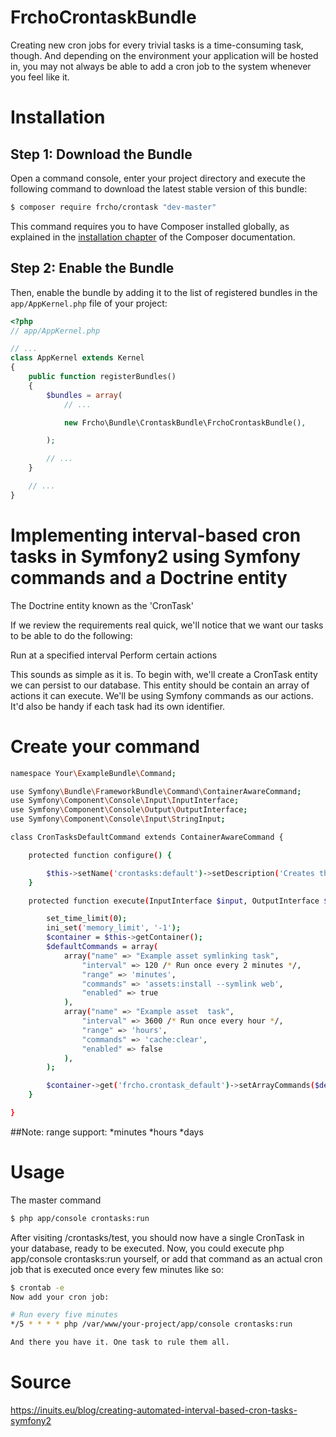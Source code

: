FrchoCrontaskBundle
===================

Creating new cron jobs for every trivial tasks is a time-consuming task, though.
And depending on the environment your application will be hosted in, you may not
always be able to add a cron job to the system whenever you feel like it.



Installation
============

Step 1: Download the Bundle
---------------------------

Open a command console, enter your project directory and execute the
following command to download the latest stable version of this bundle:

```bash
$ composer require frcho/crontask "dev-master"
```

This command requires you to have Composer installed globally, as explained
in the [installation chapter](https://getcomposer.org/doc/00-intro.md)
of the Composer documentation.

Step 2: Enable the Bundle
-------------------------

Then, enable the bundle by adding it to the list of registered bundles
in the `app/AppKernel.php` file of your project:

```php
<?php
// app/AppKernel.php

// ...
class AppKernel extends Kernel
{
    public function registerBundles()
    {
        $bundles = array(
            // ...

            new Frcho\Bundle\CrontaskBundle\FrchoCrontaskBundle(),

        );

        // ...
    }

    // ...
}
```

Implementing interval-based cron tasks in Symfony2 using Symfony commands and a Doctrine entity
========

The Doctrine entity known as the 'CronTask'

If we review the requirements real quick, we'll notice that we want our tasks to
be able to do the following:

Run at a specified interval
Perform certain actions

This sounds as simple as it is. To begin with, we'll create a CronTask entity
we can persist to our database. This entity should be contain an array
of actions it can execute. We'll be using Symfony commands as our actions. It'd
also be handy if each task had its own identifier.

Create your command
====


```bash
namespace Your\ExampleBundle\Command;

use Symfony\Bundle\FrameworkBundle\Command\ContainerAwareCommand;
use Symfony\Component\Console\Input\InputInterface;
use Symfony\Component\Console\Output\OutputInterface;
use Symfony\Component\Console\Input\StringInput;

class CronTasksDefaultCommand extends ContainerAwareCommand {

    protected function configure() {

        $this->setName('crontasks:default')->setDescription('Creates the commands by default in database.');
    }

    protected function execute(InputInterface $input, OutputInterface $output) {

        set_time_limit(0);
        ini_set('memory_limit', '-1');
        $container = $this->getContainer();
        $defaultCommands = array(
            array("name" => "Example asset symlinking task",
                "interval" => 120 /* Run once every 2 minutes */,
                "range" => 'minutes',
                "commands" => 'assets:install --symlink web',
                "enabled" => true
            ),
            array("name" => "Example asset  task",
                "interval" => 3600 /* Run once every hour */,
                "range" => 'hours',
                "commands" => 'cache:clear',
                "enabled" => false
            ),
        );

        $container->get('frcho.crontask_default')->setArrayCommands($defaultCommands);
    }

}
```
##Note: 
range support:
*minutes
*hours
*days


Usage
=====

The master command

```bash
$ php app/console crontasks:run
```

After visiting /crontasks/test, you should now have a single CronTask in your
database, ready to be executed. Now, you could execute
php app/console crontasks:run yourself, or add that command as an actual cron
job that is executed once every few minutes like so:

```bash
$ crontab -e
Now add your cron job:

# Run every five minutes
*/5 * * * * php /var/www/your-project/app/console crontasks:run

And there you have it. One task to rule them all.
```


Source
=====
https://inuits.eu/blog/creating-automated-interval-based-cron-tasks-symfony2

